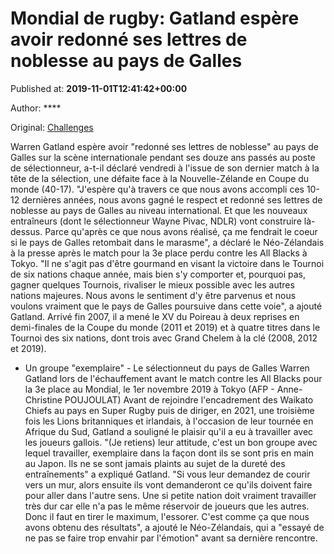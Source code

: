 
# Mondial de rugby: Gatland espère avoir redonné ses lettres de noblesse au pays de Galles

Published at: **2019-11-01T12:41:42+00:00**

Author: ****

Original: [Challenges](https://www.challenges.fr/sport/mondial-de-rugby-gatland-espere-avoir-redonne-ses-lettres-de-noblesse-au-pays-de-galles_682740)

Warren Gatland espère avoir "redonné ses lettres de noblesse" au pays de Galles sur la scène internationale pendant ses douze ans passés au poste de sélectionneur, a-t-il déclaré vendredi à l'issue de son dernier match à la tête de la sélection, une défaite face à la Nouvelle-Zélande en Coupe du monde (40-17).
"J'espère qu'à travers ce que nous avons accompli ces 10-12 dernières années, nous avons gagné le respect et redonné ses lettres de noblesse au pays de Galles au niveau international. Et que les nouveaux entraîneurs (dont le sélectionneur Wayne Pivac, NDLR) vont construire là-dessus. Parce qu'après ce que nous avons réalisé, ça me fendrait le coeur si le pays de Galles retombait dans le marasme", a déclaré le Néo-Zélandais à la presse après le match pour la 3e place perdu contre les All Blacks à Tokyo.
"Il ne s'agit pas d'être gourmand en visant la victoire dans le Tournoi de six nations chaque année, mais bien s'y comporter et, pourquoi pas, gagner quelques Tournois, rivaliser le mieux possible avec les autres nations majeures. Nous avons le sentiment d'y être parvenus et nous voulons vraiment que le pays de Galles poursuive dans cette voie", a ajouté Gatland.
Arrivé fin 2007, il a mené le XV du Poireau à deux reprises en demi-finales de la Coupe du monde (2011 et 2019) et à quatre titres dans le Tournoi des six nations, dont trois avec Grand Chelem à la clé (2008, 2012 et 2019).
- Un groupe "exemplaire" -
Le sélectionneut du pays de Galles Warren Gatland lors de l'échauffement avant le match contre les All Blacks pour la 3e place au Mondial, le 1er novembre 2019 à Tokyo (AFP - Anne-Christine POUJOULAT)
Avant de rejoindre l'encadrement des Waikato Chiefs au pays en Super Rugby puis de diriger, en 2021, une troisième fois les Lions britanniques et irlandais, à l'occasion de leur tournée en Afrique du Sud, Gatland a souligné le plaisir qu'il a eu à travailler avec les joueurs gallois.
"(Je retiens) leur attitude, c'est un bon groupe avec lequel travailler, exemplaire dans la façon dont ils se sont pris en main au Japon. Ils ne se sont jamais plaints au sujet de la dureté des entraînements" a expliqué Gatland.
"Si vous leur demandez de courir vers un mur, alors ensuite ils vont demanderont ce qu'ils doivent faire pour aller dans l'autre sens. Une si petite nation doit vraiment travailler très dur car elle n'a pas le même réservoir de joueurs que les autres. Donc il faut en tirer le maximum, l'essorer. C'est comme ça que nous avons obtenu des résultats", a ajouté le Néo-Zélandais, qui a "essayé de ne pas se faire trop envahir par l'émotion" avant sa dernière rencontre.

